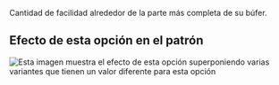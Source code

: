 Cantidad de facilidad alrededor de la parte más completa de su búfer.

## Efecto de esta opción en el patrón

![Esta imagen muestra el efecto de esta opción superponiendo varias variantes que tienen un valor diferente para esta opción](penelope\_seatease\_sample.svg "Efecto de esta opción en el patrón")
